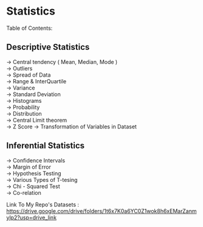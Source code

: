 # Statistics
Table of Contents: 

## Descriptive Statistics 
-> Central tendency ( Mean, Median, Mode )   
-> Outliers  
-> Spread of Data  
-> Range & InterQuartile   
-> Variance   
-> Standard Deviation  
-> Histograms  
-> Probability  
-> Distribution  
-> Central Limit theorem  
-> Z Score
-> Transformation of Variables in Dataset
  
## Inferential Statistics 
-> Confidence Intervals  
-> Margin of Error  
-> Hypothesis Testing  
-> Various Types of T-tesing  
-> Chi - Squared Test  
-> Co-relation  


   Link To My Repo's Datasets : https://drive.google.com/drive/folders/1t6x7K0a6YC0Z1wok8h6xEMarZanmylp2?usp=drive_link 
